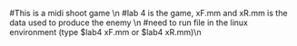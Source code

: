 #This is a midi shoot game \n
#lab 4 is the game, xF.mm and xR.mm is the data used to produce the enemy \n
#need to run file in the linux environment (type $lab4 xF.mm or $lab4 xR.mm)\n
